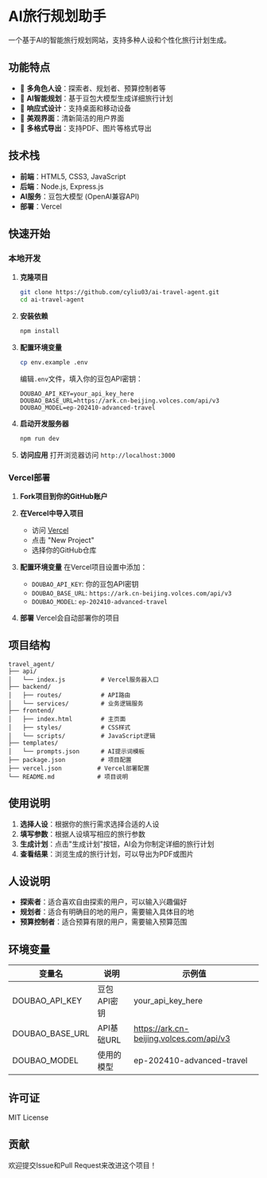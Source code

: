 # AI旅行规划助手

一个基于AI的智能旅行规划网站，支持多种人设和个性化旅行计划生成。

## 功能特点

- 🎯 **多角色人设**：探索者、规划者、预算控制者等
- 🤖 **AI智能规划**：基于豆包大模型生成详细旅行计划
- 📱 **响应式设计**：支持桌面和移动设备
- 🎨 **美观界面**：清新简洁的用户界面
- 📄 **多格式导出**：支持PDF、图片等格式导出

## 技术栈

- **前端**：HTML5, CSS3, JavaScript
- **后端**：Node.js, Express.js
- **AI服务**：豆包大模型 (OpenAI兼容API)
- **部署**：Vercel

## 快速开始

### 本地开发

1. **克隆项目**
   ```bash
   git clone https://github.com/cyliu03/ai-travel-agent.git
   cd ai-travel-agent
   ```

2. **安装依赖**
   ```bash
   npm install
   ```

3. **配置环境变量**
   ```bash
   cp env.example .env
   ```
   编辑`.env`文件，填入你的豆包API密钥：
   ```
   DOUBAO_API_KEY=your_api_key_here
   DOUBAO_BASE_URL=https://ark.cn-beijing.volces.com/api/v3
   DOUBAO_MODEL=ep-202410-advanced-travel
   ```

4. **启动开发服务器**
   ```bash
   npm run dev
   ```

5. **访问应用**
   打开浏览器访问 `http://localhost:3000`

### Vercel部署

1. **Fork项目到你的GitHub账户**

2. **在Vercel中导入项目**
   - 访问 [Vercel](https://vercel.com)
   - 点击 "New Project"
   - 选择你的GitHub仓库

3. **配置环境变量**
   在Vercel项目设置中添加：
   - `DOUBAO_API_KEY`: 你的豆包API密钥
   - `DOUBAO_BASE_URL`: `https://ark.cn-beijing.volces.com/api/v3`
   - `DOUBAO_MODEL`: `ep-202410-advanced-travel`

4. **部署**
   Vercel会自动部署你的项目

## 项目结构

```
travel_agent/
├── api/
│   └── index.js          # Vercel服务器入口
├── backend/
│   ├── routes/           # API路由
│   └── services/         # 业务逻辑服务
├── frontend/
│   ├── index.html        # 主页面
│   ├── styles/           # CSS样式
│   └── scripts/          # JavaScript逻辑
├── templates/
│   └── prompts.json      # AI提示词模板
├── package.json          # 项目配置
├── vercel.json          # Vercel部署配置
└── README.md            # 项目说明
```

## 使用说明

1. **选择人设**：根据你的旅行需求选择合适的人设
2. **填写参数**：根据人设填写相应的旅行参数
3. **生成计划**：点击"生成计划"按钮，AI会为你制定详细的旅行计划
4. **查看结果**：浏览生成的旅行计划，可以导出为PDF或图片

## 人设说明

- **探索者**：适合喜欢自由探索的用户，可以输入兴趣偏好
- **规划者**：适合有明确目的地的用户，需要输入具体目的地
- **预算控制者**：适合预算有限的用户，需要输入预算范围

## 环境变量

| 变量名 | 说明 | 示例值 |
|--------|------|--------|
| DOUBAO_API_KEY | 豆包API密钥 | your_api_key_here |
| DOUBAO_BASE_URL | API基础URL | https://ark.cn-beijing.volces.com/api/v3 |
| DOUBAO_MODEL | 使用的模型 | ep-202410-advanced-travel |

## 许可证

MIT License

## 贡献

欢迎提交Issue和Pull Request来改进这个项目！